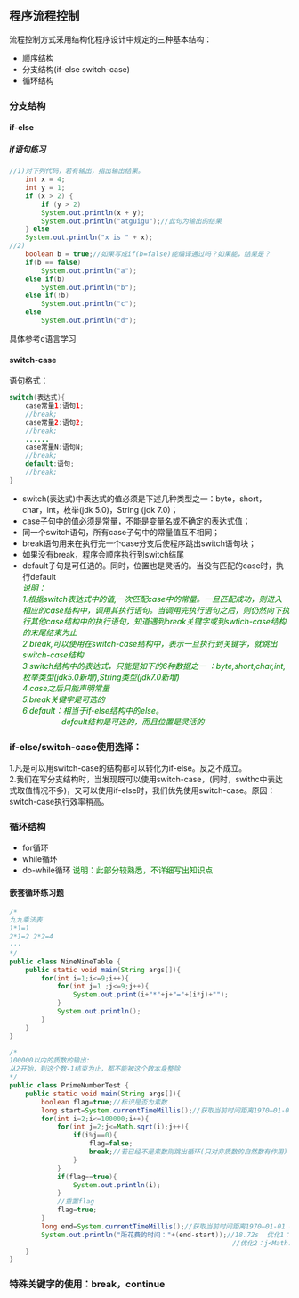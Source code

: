 ## 程序流程控制
流程控制方式采用结构化程序设计中规定的三种基本结构：
* 顺序结构
* 分支结构(if-else switch-case)
* 循环结构

### 分支结构
#### if-else
##### if语句练习
```java
//1)对下列代码，若有输出，指出输出结果。
    int x = 4;
    int y = 1;
    if (x > 2) {
        if (y > 2) 
        System.out.println(x + y);
        System.out.println("atguigu");//此句为输出的结果
    } else
    System.out.println("x is " + x);
//2)          
    boolean b = true;//如果写成if(b=false)能编译通过吗？如果能，结果是？
    if(b == false) 
        System.out.println("a");
    else if(b)
        System.out.println("b");
    else if(!b)
        System.out.println("c");
    else
        System.out.println("d");
```
具体参考c语言学习
#### switch-case
语句格式：
```java
switch(表达式){
    case常量1:语句1;
    //break;
    case常量2:语句2;
    //break;
    ......
    case常量N:语句N;
    //break;
    default:语句;
    //break;
} 
```
* switch(表达式)中表达式的值必须是下述几种类型之一：byte，short，char，int，枚举(jdk 5.0)，String (jdk 7.0)；
* case子句中的值必须是常量，不能是变量名或不确定的表达式值；
* 同一个switch语句，所有case子句中的常量值互不相同；
* break语句用来在执行完一个case分支后使程序跳出switch语句块；
* 如果没有break，程序会顺序执行到switch结尾
* default子句是可任选的。同时，位置也是灵活的。当没有匹配的case时，执行default
</br><span style="color:green">*说明：</br>1.根据switch表达式中的值,一次匹配case中的常量。一旦匹配成功，则进入相应的case结构中，调用其执行语句。当调用完执行语句之后，则仍然向下执行其他case结构中的执行语句，知道遇到break关键字或到swtich-case结构的末尾结束为止</br>2.break,可以使用在switch-case结构中，表示一旦执行到关键字，就跳出switch-case结构</br>3.switch结构中的表达式，只能是如下的6种数据之一 ：byte,short,char,int,枚举类型(jdk5.0新增),String类型(jdk7.0新增)</br>4.case之后只能声明常量</br>5.break关键字是可选的</br>6.default：相当于if-else结构中的else。</br>&emsp;&emsp;&emsp;&emsp;&emsp;default结构是可选的，而且位置是灵活的*</span>

### if-else/switch-case使用选择：
1.凡是可以用switch-case的结构都可以转化为if-else。反之不成立。
</br>2.我们在写分支结构时，当发现既可以使用switch-case，(同时，swithc中表达式取值情况不多)，又可以使用if-else时，我们优先使用switch-case。原因：switch-case执行效率稍高。

### 循环结构
* for循环
* while循环
* do-while循环
<span style="color:green">说明：此部分较熟悉，不详细写出知识点</span>

#### 嵌套循环练习题
```java
/*
九九乘法表
1*1=1
2*1=2 2*2=4
···
*/
public class NineNineTable {
    public static void main(String args[]){
        for(int i=1;i<=9;i++){
            for(int j=1 ;j<=9;j++){
                System.out.print(i+"*"+j+"="+(i*j)+"");
            }
            System.out.println(); 
        }
    }
}
```

```java
/*
100000以内的质数的输出:
从2开始，到这个数-1结束为止，都不能被这个数本身整除
*/
public class PrimeNumberTest {
    public static void main(String args[]){
        boolean flag=true;//标识是否为素数
        long start=System.currentTimeMillis();//获取当前时间距离1970—01-01 0点0分0秒的毫秒数
        for(int i=2;i<=100000;i++){
            for(int j=2;j<=Math.sqrt(i);j++){
                if(i%j==0){
                    flag=false;
                    break;//若已经不是素数则跳出循环(只对非质数的自然数有作用)
                }
            }
            if(flag==true){
                System.out.println(i);
            }
            //重置flag
            flag=true;
        }
        long end=System.currentTimeMillis();//获取当前时间距离1970—01-01 0点0分0秒的毫秒数
        System.out.println("所花费的时间："+(end-start));//18.72s  优化1：加了break之后为2.5s
                                                        //优化2：j<Math.sqrt(i) 1.01s
    }
}
```
### 特殊关键字的使用：break，continue